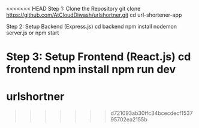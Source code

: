 <<<<<<< HEAD
Step 1: Clone the Repository
git clone https://github.com/AtCloudDiwash/urlshortner.git
cd url-shortener-app

Step 2: Setup Backend (Express.js)
cd backend
npm install
nodemon server.js or npm start

Step 3: Setup Frontend (React.js)
cd frontend
npm install
npm run dev
=======

# urlshortner

> > > > > > > d721093ab30ffc34bcecdecf153795702ea2155b
